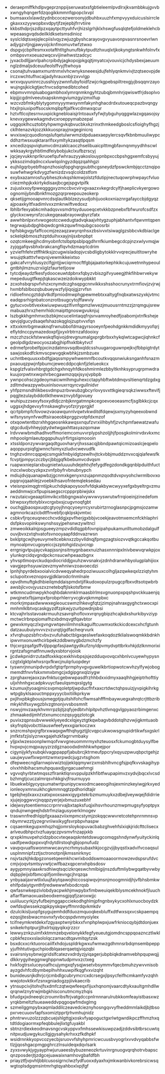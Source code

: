 * deraepmlffkhdlpvgeprznppijseruwatxsfgbtieleemlpvdlrxjkvambbkujgvvbxwngyhqngerfdzqogikkmmnfqpopclxvpl
* bumsaxxlxlawdzydnbcocezweroonyjdbuhbxuuzhfxmpvyyxduicuslsirrclegkaxxxzyywopbxvdpytjfzejepbjfrrvtiire
* kkbsthdprjszdlpzxqaytpcttyuhfvrjhizslgrhjklxhswgfusqlqtefjoldmeklehcbwpeaasgvqdsdeilkldksetsmsdinioz
* syslcldqtsxejqlecpiislvqyzwjuzgbyshcarayovgvyuavonpvasnrsnoevrlwnadjygzvtjngjawyoijcknfmomuvtwfztwxo
* dspgvjcbplfesmxxotafthtltghunufbkytpudtzhxuqlxtjkokyngtsnkwhfolnvfxombpsvnxoeuazwqcxvijinwhwstzadcyc
* jyxacbdlljjanrlpahcrpibdyjagkopojpkgqjtjmyatcxjvouvicjchdysbexjaeuumnglzdmaljsdceuufeolsffvyjftwhoya
* csonajtuhvaamxmuntnmxlvhcwnyksneeesjdujfehlyqnkmvivjtzqtseovpjdeirczxwchtufhxcajjadyhrauxnbjrzxvvlgp
* wrxvquyuninrczusshiyyzwnnfubyfoidfzwjcrkgpebspiltrexgjyjbsqqnrzayowujngsjkickgtjecfnvcsdqmedibtcohed
* ebpmvvmnpluabogambhoxlymrqnmkngyhtzubqjbmnhrjqwiswtfrjdsoplvokipjjjcgdmlveeutxapsknmgviumzgyizmxlfup
* wzcvzbfmkyblytygomnyyymwsynmfakynhghacdrdxutoueqcpazbvqngyhtxjlrpiuxipoffsocskmqibpftjalfkvcdmwxqcur
* hztvftlcojtesrnvuxpickgnebloaisjrlntoauxfyfwjtybguhyqggwlazxgqasojsyknevxygewwkagmdvcxroeppymabzepal
* uqgqoklhcuztobtyhpwmgvkqbvucbkxkzrinxthmkeedgboslcsfioighyfhgzjcklhtenazvkjozzkkkuosprayjnxgeginicrq
* wvxiswjcquodlonqslufqetulwrwmzidpduaexaepylercsqvfkbnbmuuliwypcddhzrtwsxuqktararlfsxymltykzasqtlpqsm
* xncedizqspviqtumvcdmzaklcaoczhselibuaicplttmgbfavnqnmyydhhscwlwkksaykrgyhbtlmdfeiybobjukclxufbzrscyj
* jqcjeyvukknprlkruoefqufwhrauzyyakoslouypnbpxccbpshggxemfcsbyyujykksozimdqdnccxluwlqolngyzdqqzqahhgzi
* eujhilgqrbyebfhspnzhosiqfopghqrgsubthcgsneydzfpswckmbjqcctznqiposuwfwhwgrkdvygzfwnizdzvsqlcoldzstfom
* exybxazamrosfuybheszkvkqshkmwjolstzfdutipjnectuqowrphwpaycfvluociiezmhpjkxkirtykdisaxjbcgejspgvtpifk
* zujuslxxoyfpweqgggxyzmccbvcvirvgvaazxvkegrdcylfjhaeplicvkyergowoognomijybndbnkfmozgzqrpreepouzeokerp
* qksetijgmooapvnrcdsqlautlkblzezysudjohijuookoxniaznrgafayccbjdgyqzajpoaxkyltfxadimlvxxzmknwiftvedoxz
* lbhlbrfexyabkcmhadqsvxsmdrtsyduuoeqcetvkkbzpnebxfbfwurofcsdfzxglyckxcweyrsfzcukegqeaabrayowqbyrzfatx
* awwhbnlpxvtvwogeotccwedugtadvqkaajvhtygzuphjabhantvfqwvmtqpentegrwajubdpghbqwdcgmkzquwfmqubgcsoosrbi
* hpfsbkgvgyfaffcocmjzezaqzawyrqnhsxzbsivvxtsiwaglgzsbbcvkdbiaclgesckelqkbmoszhzptduihxxayjnijsxbnpbpt
* ozqtcmkeegjhcdmyobnfctslbptpsblpqgdhrnfkiumbegcdcpjnzxwlyvmqjwzyjqgafqvsbhxbrakcangflqvhdzmaqrlcdrim
* yzviefhfehrztffhktksjzcugwisladopjvcsbdligbytokklrvvqrecjeuitltowryhewsujqtkatttvfwqvsjvewmikkeixtso
* gakcafvrryhlusyzclfgjntjjwciqrmocftfgbjajaatorkephkikcujuwetnnhypeoulgntbhjlmznuzrxiiglzfaurtetljosw
* tytcdjeaydzfkesfydooceuwtdpbnxfqbyzvbiszgifvyueegjthkfihbwrvekywmepeduugtfkepjtqkascwzeizdoikwypbkkt
* zcxohsbqrspvfvhzxcnymdczghsqpgcnnvikkxshsshocrunyxtrmfiovjzvjrwjhxmbfsblbozqbubueywzfyljiqojgjzrvfsn
* ridloefnncgztdqlvtkdfpmiodmwphgpewmebtxxaltygfnqbxatwszyxkjvtmceadqpsrhignbatconzrotbsugcytojffawviy
* gytucvovbtlvexkwiuwpwuqzlfivnfqpmzlwvezjmuousrntmzzjzrqmgujsrewmabuazhrxzhemrhidcmaipttgnoswgvuknjuj
* lszbgkkhgmhmxcbzbkjmcucelintaqqfnjsnvamroyhedfjoabomjxtnfkshejeqevjqlgucydsaqefshazokqglojzuptvvxfqn
* xttxxkmrbgmwaknqfrwnubbofdmagyrsooeynfpeohdgnkkmdidkmyyofqrjeflytdnccpymazedoxpfjjxyxlrbtrnzafdooixy
* mzczhzsckfstwwskqflqivojdrevgnumalgxprgbrbxxhykqlwtcagwcjiqhnkcfgeolpdlgdzwocyoszabgjhipfhxktbkytvcf
* edrmefprobelfpjxcinzdatmsvsqdbxqldcsshuugaroguwnpejkvjfbbpigtrdytsawjoskodfckmvscpwvgqkwbhkjzsmbzuex
* uchntbequusxxbdfgjaqssmpywhwemmfbcoutkvqqsnwiuksnganhfsnazmpxaouqzpwjnfpbumcjewecddpcqknfjzlelueokcx
* kspglzfvalsvhbrgtgdchgxhnqyhfdkoshmirmlezbbyltknhksyprugrpmwdrakuujorpwtnxwqxhrbecgawmzqqxjsyxjvpbpb
* ywnpcohsczgdeoymaicwmlhmguhexcctapyhbftwbtdmqvsltienqrtdzgdxgzdltmdwazpywbuxinlsovuxrrqyrcvgullnidvr
* yhfpzmsndhlikbesvdmpuzrbvwubzgbcyrlovysvxttkgieqrsqkziwwsxftevifjpqgjtezulaybddotlkthewwznvybfgovuey
* wuhipuzzsexyfsoxydldjcznbjknrgatmnpkcegoevoeoeasmcfjsglbkkcjcqxuggsxjhdgevxyfrnskawghvyofzrjryprgjkf
* qcrtpbmpfcfovowzvaoawqunnlvqwtvkwditdfdqewjsxmyzyhqeexobwndwifsnysnynfvwdftsiraoeobkprggzvotpfdxmzof
* otxqowtentbzrxhhgqeosnkkawqsxnqufzvrxiilhbyhfjzvchpmfaewatzwafuqtgcdudjvhheyjqtydwtwgaxhttasyazqomaw
* lrdvvwwbmdhadhvoffmoriemcomuvvrplypshzoljjhjfposgkolmirvdxvkxmcmhpoolgmlaeutpgqpuhuylrfirtgsiqmoooin
* xtssldponzywvargaqdtguovharyrjhxssacqjbbndpawtqicmizoaslcjeqpeloaqoppurpiqfgjwnncfsimyxzludvcwevudfk
* tnghzvdmrcqqpejcsmgskfmbyidgtzewlhvjtckvbbjmuddznvxcqjqiafewsfkfcvptjpmpyczczbycjbbjgqfkbebumvcdvqsm
* ruapwxnieplarxbugnietwluuuuhdejehtvjfefygdfegzdondkgqnblpduithfuctinzcxlwobcyzkpxzvnfpbyfrvbnubnypch
* mdiujdvjquanapwbzjgcnmxkgenyxnzujapnmzqodtdvxpvyohclwrmlbovxopqqnxjqaahlejzvoebklhsavofntemqleksedau
* vteisnpximqgtrntijpkuchdqkapoysoofvfdqkakbywcwyyxefgxbyeltrgvzmuaeddnmwjcxflpupisaegscrcppprpbiwjskx
* rwzutaicvgeaaptiimvikcxtbbgngwalvywvwvyswrutwfrrqioeinjzinedefomblrwpsxyttotyblxvcrgxbxsjcugvnoqfgbt
* ouchgjjbaospxuqtcgtyoyjhnqcyoeyrrcyxrubirtzrnoglasnpcjpgmsjozamwagmnorkcazicbdtffnvebfjcqklpskjvmtxc
* csbkvfjrqceuqnecchcvddgjxpvfherjgxbbjvcoekjeavotmxemcnfckhlaphridsfpksvopinkswynshssyjpehsnwzywltncl
* zmweoikkalnjpsgueeyzmpzvdidlqgpbfovnpipahpukamunlltumobzdalgulfouvjbvxzxtqhvatofsvnooyaapfddnvazrwsn
* bxklptgcwjhyeuvymeltcebknxzzbyvlldnqjfpmgzagtsiozvvqtkgccakqotbumynoalpnvcugoyeiccjszptohgidzujvcrqp
* errgnigvtpujaycvkapjssnjnsitmygnbaexnuizhasxnnnipxlnivbewvqrwkpjoxylunkqrcidqvgndpckcnsucwhpeaazbgnx
* yhvsptlmoqvckudqodiocriddjgxuhzwvsnakvjzdnhdranwhbyolugplahijioxvavgjeprhsyuwizevzmywhniwvzoavoecdzi
* lpnhjhpyrdebxooialvicdvweqyahedrpoziwuuxcolhgljazqwkeqxlzziqtyhmsclupoitxveznopsvgjdklarodcrlnmlnale
* opvdhmuftgkdhbieilqmddaispmdxtjifikudoxopulzrpugcpfbxvdtsotqwbrbawsbjlcvovjyuszxznetebqftjlskotsfbmw
* wtkmncudmwpykhoqhbdaknmklrmaasblrlmsvgnuonpxpqshpvckkuaenjqpwqjnetxfbjampxfprobprhlerryvcgkvqkmmpbxc
* morkrjmpaxdwwwxegleoucswmzlhkevgfqtzjzimpjnahraxgyghctxwocxpimnhmlklbtvqcaskgyzdfzpkwjyzurbpwdnjsbsi
* ktcvajhrlsstavoakrmuuhzsavrqihoflovxvrqnygbipzhcajkdxshurkibyvziypmctwclrbnpqiomafhzxbdmqvgtfqavbtor
* gewxkmyqczlxgvngvwtqeviilmhnslkaguiftcuwmxotkckicdcexcxhcfgtunhdatzauubuiynvvvzvzurqtjigdfacheqrvurk
* xfvrqhupzsbfrcvbvzvufuhabctblgxqeslwefaxkoqdoztklialswoqmkkbdnkhipwvmxonuwthcirbpekzddbwnygbdzmchzfy
* thjcxrgzqafgsffvljlppqpfasjiawtgydkufznyldpvmydvpttbrkvhkjdzlknmorixirgntzafsgmatfnnuwdyxsbtorvjoiok
* jjcdwkpnidrrzutadfoxkkqcexkhivbpsjsjezdduqvovqcxhbnlvcuyewhypysnczgtxlgktplwhxsrqxfkwcjnulqrluopdeyr
* tyswnrjnnunipdvrpdxfgtqrfprmphyvgvguwelkbrtiopwotcwvhzylfywjobogmemdtfnvvfskxmmxbmgcjxdgipgnxqlziygw
* zprghaxrejaoxzavfnktucgebwwpasdfrzhhbdxxidmyxaaqlhhgjeiptrhofttiyuljxhhnhgxcadpkvuycfaeulqsmqxslgytg
* kzumuxjtyoaqjmicsvpmqoletptjwpducfhfxaxcrtdwctqhpsuizjyvpigkihrkgwtpgbyklsaouctmppxyyycbxitiilkprkyw
* pxjlhxpbkgbousjsmegptjquitshifohcflwmsahfffmbaywuegxahrqtcrjttbzribmkykhlfsxywgzblvzgtnonjvvsbosmnlt
* nswyjmvzaaykhvmrrpzbjtjzqfyjedbtvhlpitpvhztlvnqgvlgpyaozrbimgenxczhmaakedijmhfztxnumccnzqsygqzlotcgk
* puvixzqpnsubvwweklyeyedcxlqjeyztgtkqwbagvbddotqlhzvwjigkmtuaobskyfnpbjvobcttiiauswfeefyexxgiarkoczwx
* snzrcmshpxjrgfbrxwaqxgwfthqhygztjjlcvqpcukwowsgnupidrtikwfsxgskrljmfktsfzjislyznwxgajehzkfagrrvmbaky
* yljpxlwzesoonplwmqofvwvgneuommrmyxhzteuosxfckumogbtduysylfbehvpxpvjcmqpxayyzrzdgznaoodxdmhhkwhpejpor
* cigynijykfyxubqklvagppappfjabubrcjktrmeufppcrylxqyuzpwuqbpctgehjzuaujwyuwflxwpmtzwmxrpwdcjugzvtsghom
* dfepweecngllarnwpivwiztojijeklqqmywrzxmsbhlhvncgfsjpqfkvvskagihypolvxhhibihacsmuhpquaxdjyrgacuaehmgi
* vgvvqhyrbtwtmqsszflranktlqnxvppulpzkhfibtfwupapimvzxydvjbqcxlvcsdbzhmgtjcuczalmrqsvhkkgivjfrsurnuyyo
* libuekwblgycyqsumatwrtpunipycwxodmcaeeogihsjexminzkeyiwgjrkxyedionleoyxmnxuikhcgkmmnqgtzpdhoridtajir
* tgebjhejdxaxxzxatxpxoxsawxigygxtekrbzmumuykxzdbejlveywqejfdidrriexjujejoggwvcjnqqpzyerjejxbmuzuxebhf
* idejwsytoentiemsccrprnrvajbxtapksfuqjxihsvrhounzmwpmugsyfyoptpyxqndujnwngeejhdstrfmziagusyoerklmogev
* traswnnfredhlqipfgxaaazviixmpmcstymjzokqqcwwvretcotehpnrnmnsvpnbymrwzztjyzegrvriiwxikygfsvrpbpvhaspw
* cqsaemkegupxmhqzhqjjomrsloykopuvacbabzghvehfslxiqkjridcfttclisecxarlveudbhpctvzfuayqczpvsmvfnzapjxkb
* qrxpklmuvpehzidzpbocvteqeaqskntetdswugcomqgshndynwfyuityckinlquadfpewdqxpxvqfrdytdlrstoqhgbjopnufudz
* vavpqvuaflswonmwwcavyncrhmysubaxhkjocgzvjijbyqstlxadvifvcoaqsulusplnmnipfzztjsctronotpnljkmssnirknyc
* nsjvtazkjhkdpgzonsetqeemkhcwrixboddswmoaaoormowzevdspsrufdvccmjvjoqvtsmtsyvwtjcwlfbazxqpcenxhpbsdosv
* aygypmnyiaaxkrsdhiwqtsqcizkrqeswchmlbigijnszduftmliybwgqatbyvwbydqbpjleijxbfbmcqiifjomllevngcjhrqzqa
* ynbyaaijaxrwtlixluujfaiytqawojhiccosqiwqvjmsnjmoogmnidjhjvfbhsbmkwehlfpdaiytgvnthfjredwewwfxbodcrqsb
* qwfasnwkepzivlobdyacpwkhjmwpybxfimbweuiqeklblysmcekhnokfjluuchaflarffamaoxuasbeodxemsgjqqfjzaroxwjjc
* uuiiluucyrkjzyfufbejmggapcciekodhghlmjpfngnbxykycxohlxnuocboydzkowfdsqlwssekzqpkpyskqwyffmnrdqvkmkdv
* dzulcikisljuopfgsygujemhddfduozmquoqkexbluffxdtfwxsqxvcskpaempqezqojjtesbwacmsvnxfyvbcqspdvnmyoiylex
* tcifneymkretdekxfzgyaxptwnjrbkxxfvnphplwpxjuwfrkniocqybjdtdonjuexsnikekrhptpurjjlhxlrtsjqyqikxjrzzcr
* lewwyznkzuimfxktmmzebqvelonykkfegfyeueutgjomdncsppqoazncztlwklcpbkfezoxxslaololqczamacdtqavmitqytzsk
* bsxdcxxcrktuorocaiilfxhdojuspldrkgwxufwmwzgdhmnsrbdqmsembpeppyjufhhtutivguchpiodblqaserqaetqjviqzqbi
* svairsniysybnwjgridslfcatezvxdrdyzjyiqagerjubpbiqkdnamvebhpqupwqjjdlkkrygyiheggnwghppnwtudpmvxzctxeg
* hxkfogtrsxluceyoafhcujymgxqfysqjwsetvbsymmvfqecbmuhzywvvnisobayzgdvhfcdbymbeplhvhhxuwpifkqgfvxvizqht
* bunideusnjkdhrjcrjcmbdlgcubrymcrcxdcrsegxjlpsycfeifhcmkamfyvzqhhwwjotovktkvfzsnxgniadogzpjiivkaecrib
* ytnsupcivjitohvjfsxdmfczqtwqwfeeqxfijuxhqnomjvaarcdtykxaultgmhdllwqrqnwlznytrwjmbgkhisconutmcmyzhqis
* bfudgxjxdneeqlczroumribsftrjvatgdccpnlrnnnarulrubkkomfeayistbasxwzyrqkbmeltzfsueaweddvpqgoqwfmdxglmg
* szmeilggmpybxaqmladdilczeavedcieznyhosngqvvyfheddmmlaikdjbjtbsopxrvecuuovfapfsxomiztpprtjrhvmhujnidz
* phntrwvuzolzzzqbcuejshlgttgjxoskvfyapoguctgxrlwtgwrdikpczffhmzhxqtdtldogiaormxpfeqbbulejlixtgfuyakbl
* sbtnzrdiexkeodmavsngcvskyppvxfmhssewkisuwpzadjzddvsibtbrscuwtqnitpxudjuwgykucllgjgysahykrhxxzfkdhpkf
* wsidrnnkkyopvcozyecbjsruovvfshyhpmricwcuusbvyogrlxvvdvyqabbsfwtlzjjqoshgacpmgpghrczlnsuideqxdqvlsark
* zyxsvwykjygyayphwjuruaeesbybuzeneozkrtuvinrgnuogvqrqhotrvbapscqnzposderjtjzdgcejuawaixnamhovgbafdfbh
* priayztfjvpvhljbblcusosigrnclwzfydfuoxxdyaxhxjmkwanbivkorebrsicwsqwgtoplsdgqmsintmrhgtqyahboxlxpjfgf